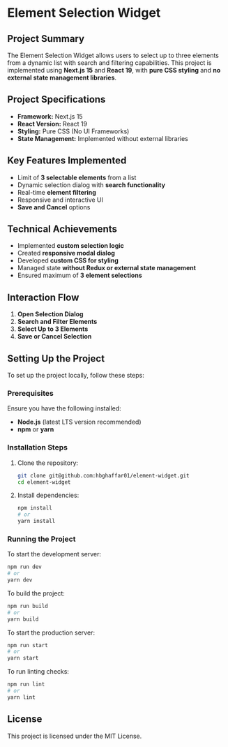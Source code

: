 # Element Selection Widget

## Project Summary

The Element Selection Widget allows users to select up to three elements from a dynamic list with search and filtering capabilities. This project is implemented using **Next.js 15** and **React 19**, with **pure CSS styling** and **no external state management libraries**.

## Project Specifications

- **Framework:** Next.js 15
- **React Version:** React 19
- **Styling:** Pure CSS (No UI Frameworks)
- **State Management:** Implemented without external libraries

## Key Features Implemented

- Limit of **3 selectable elements** from a list
- Dynamic selection dialog with **search functionality**
- Real-time **element filtering**
- Responsive and interactive UI
- **Save and Cancel** options

## Technical Achievements

- Implemented **custom selection logic**
- Created **responsive modal dialog**
- Developed **custom CSS for styling**
- Managed state **without Redux or external state management**
- Ensured maximum of **3 element selections**

## Interaction Flow

1. **Open Selection Dialog**
2. **Search and Filter Elements**
3. **Select Up to 3 Elements**
4. **Save or Cancel Selection**

## Setting Up the Project

To set up the project locally, follow these steps:

### Prerequisites

Ensure you have the following installed:

- **Node.js** (latest LTS version recommended)
- **npm** or **yarn**

### Installation Steps

1. Clone the repository:
   ```sh
   git clone git@github.com:hbghaffar01/element-widget.git
   cd element-widget
   ```
2. Install dependencies:
   ```sh
   npm install
   # or
   yarn install
   ```

### Running the Project

To start the development server:

```sh
npm run dev
# or
yarn dev
```

To build the project:

```sh
npm run build
# or
yarn build
```

To start the production server:

```sh
npm run start
# or
yarn start
```

To run linting checks:

```sh
npm run lint
# or
yarn lint
```

## License

This project is licensed under the MIT License.
